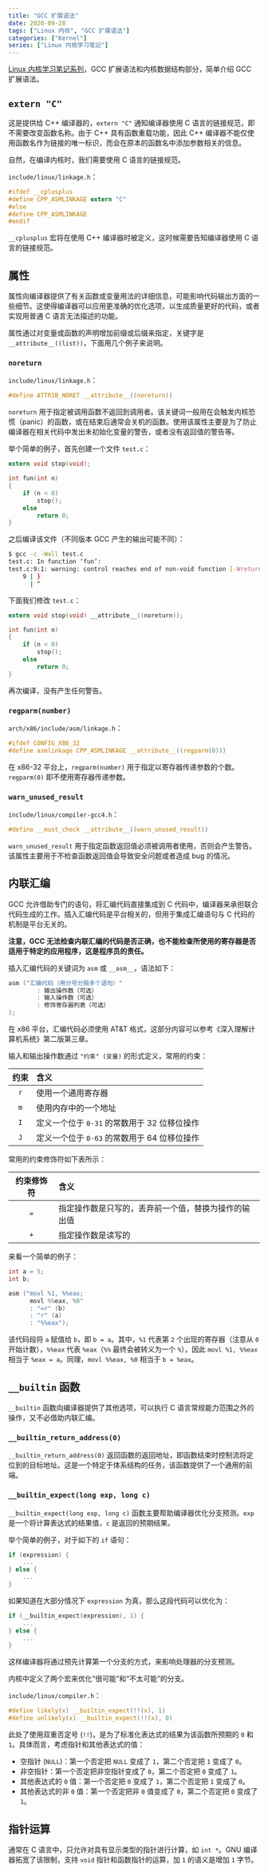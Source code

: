 ```yaml
---
title: "GCC 扩展语法"
date: 2020-09-28
tags: ["Linux 内核", "GCC 扩展语法"]
categories: ["Kernel"]
series: ["Linux 内核学习笔记"]
---
```


[Linux 内核学习笔记系列](/posts/kernel/kernel)，GCC 扩展语法和内核数据结构部分，简单介绍 GCC 扩展语法。

<!--more-->

## `extern "C"`

这是提供给 C++ 编译器的，`extern "C"` 通知编译器使用 C 语言的链接规范，即不需要改变函数名称。由于 C++ 具有函数重载功能，因此 C++ 编译器不能仅使用函数名作为链接的唯一标识，而会在原本的函数名中添加参数相关的信息。

自然，在编译内核时，我们需要使用 C 语言的链接规范。

`include/linux/linkage.h`：

```c
#ifdef __cplusplus
#define CPP_ASMLINKAGE extern "C"
#else
#define CPP_ASMLINKAGE
#endif
```

`__cplusplus` 宏将在使用 C++ 编译器时被定义，这时候需要告知编译器使用 C 语言的链接规范。

## 属性

属性向编译器提供了有关函数或变量用法的详细信息，可能影响代码输出方面的一些细节。这使得编译器可以应用更准确的优化选项，以生成质量更好的代码，或者实现用普通 C 语言无法描述的功能。

属性通过对变量或函数的声明增加前缀或后缀来指定，关键字是 `__attribute__((list))`，下面用几个例子来说明。

### `noreturn`

`include/linux/linkage.h`：

```c
#define ATTRIB_NORET __attribute__((noreturn))
```

`noreturn` 用于指定被调用函数不返回到调用者。该关键词一般用在会触发内核恐慌（panic）的函数，或在结束后通常会关机的函数。使用该属性主要是为了防止编译器在相关代码中发出未初始化变量的警告，或者没有返回值的警告等。

举个简单的例子，首先创建一个文件 `test.c`：

```c
extern void stop(void);

int fun(int n)
{
    if (n < 0)
        stop();
    else
        return 0;
}
```

之后编译该文件（不同版本 GCC 产生的输出可能不同）：

```bash
$ gcc -c -Wall test.c
test.c: In function ‘fun’:
test.c:9:1: warning: control reaches end of non-void function [-Wreturn-type]
    9 | }
      | ^
```

下面我们修改 `test.c`：

```c
extern void stop(void) __attribute__((noreturn));

int fun(int n)
{
    if (n < 0)
        stop();
    else
        return 0;
}
```

再次编译，没有产生任何警告。

### `regparm(number)`

`arch/x86/include/asm/linkage.h`：

```c
#ifdef CONFIG_X86_32
#define asmlinkage CPP_ASMLINKAGE __attribute__((regparm(0)))
```

在 x86-32 平台上，`regparm(number)` 用于指定以寄存器传递参数的个数。`regparm(0)` 即不使用寄存器传递参数。

### `warn_unused_result`

`include/linux/compiler-gcc4.h`：

```c
#define __must_check __attribute__((warn_unused_result))
```

`warn_unused_result` 用于指定函数返回值必须被调用者使用，否则会产生警告。该属性主要用于不检查函数返回值会导致安全问题或者造成 bug 的情况。

## 内联汇编

GCC 允许借助专门的语句，将汇编代码直接集成到 C 代码中，编译器来承担联合代码生成的工作。插入汇编代码是平台相关的，但用于集成汇编语句与 C 代码的机制是平台无关的。

**注意，GCC 无法检查内联汇编的代码是否正确，也不能检查所使用的寄存器是否适用于特定的应用程序，这是程序员的责任。**

插入汇编代码的关键词为 `asm` 或 `__asm__`，语法如下：

```c
asm ("汇编代码（用分号分隔多个语句）"
        : 输出操作数（可选）
        : 输入操作数（可选）
        : 修饰寄存器列表（可选）
);
```

在 x86 平台，汇编代码必须使用 AT&T 格式，这部分内容可以参考《深入理解计算机系统》第二版第三章。

输入和输出操作数通过 `"约束" (变量)` 的形式定义，常用的约束：

| 约束 | 含义 |
| :---: | :--- |
| `r` | 使用一个通用寄存器 |
| `m` | 使用内存中的一个地址 |
| `I` | 定义一个位于 `0-31` 的常数用于 32 位移位操作 |
| `J` | 定义一个位于 `0-63` 的常数用于 64 位移位操作 |

常用的约束修饰符如下表所示：

| 约束修饰符 | 含义 |
| :---: | :--- |
| `=` | 指定操作数是只写的，丢弃前一个值，替换为操作的输出值 |
| `+` | 指定操作数是读写的 |

来看一个简单的例子：

```c
int a = 5;
int b;

asm ("movl %1, %%eax;
      movl %%eax, %0"
      : "=r" (b)
      : "r" (a)
      : "%%eax");
```

该代码段将 `a` 赋值给 `b`，即 `b = a`。其中，`%1` 代表第 `2` 个出现的寄存器（注意从 `0` 开始计数），`%%eax` 代表 `%eax`（`%%` 最终会被转义为一个 `%`），因此 `movl %1, %%eax` 相当于 `%eax = a`。同理，`movl %%eax, %0` 相当于 `b = %eax`。

## `__builtin` 函数

`__builtin` 函数向编译器提供了其他选项，可以执行 C 语言常规能力范围之外的操作，又不必借助内联汇编。

### `__builtin_return_address(0)`

`__builtin_return_address(0)` 返回函数的返回地址，即函数结束时控制流将定位到的目标地址。这是一个特定于体系结构的任务，该函数提供了一个通用的前端。

### `__builtin_expect(long exp, long c)`

`__builtin_expect(long exp, long c)` 函数主要帮助编译器优化分支预测。`exp` 是一个将计算表达式的结果值，`c` 是返回的预期结果。

举个简单的例子，对于如下的 `if` 语句：

```c
if (expression) {
    ...
} else {
    ...
}
```

如果知道在大部分情况下 `expression` 为真，那么这段代码可以优化为：

```c
if (__builtin_expect(expression), 1) {
    ...
} else {
    ...
}
```

这样编译器将通过预先计算第一个分支的方式，来影响处理器的分支预测。

内核中定义了两个宏来优化“很可能”和“不太可能”的分支。

`include/linux/compiler.h`：

```c
#define likely(x) __builtin_expect(!!(x), 1)
#define unlikely(x) __builtin_expect(!!(x), 0)
```

此处了使用双重否定号 (`!!`)，是为了标准化表达式的结果为该函数所预期的 `0` 和 `1`。具体而言，考虑指针和其他表达式的值：

- 空指针 (`NULL`)：第一个否定把 `NULL` 变成了 `1`，第二个否定把 `1` 变成了 `0`。
- 非空指针：第一个否定把非空指针变成了 `0`，第二个否定把 `0` 变成了 `1`。
- 其他表达式的 `0` 值：第一个否定把 `0` 变成了 `1`，第二个否定把 `1` 变成了 `0`。
- 其他表达式的非 `0` 值：第一个否定把非 `0` 值变成了 `0`，第二个否定把 `0` 变成了 `1`。

## 指针运算

通常在 C 语言中，只允许对具有显示类型的指针进行计算，如 `int *`。GNU 编译器拓宽了该限制，支持 `void` 指针和函数指针的运算，加 `1` 的语义是增加 `1` 字节。
